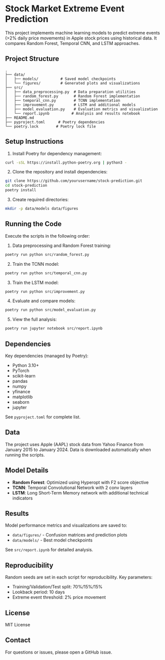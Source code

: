 # Stock Market Extreme Event Prediction

This project implements machine learning models to predict extreme events (>2% daily price movements) in Apple stock prices using historical data. It compares Random Forest, Temporal CNN, and LSTM approaches.

## Project Structure

```
.
├── data/
│   ├── models/          # Saved model checkpoints 
│   └── figures/         # Generated plots and visualizations
├── src/
│   ├── data_preprocessing.py  # Data preparation utilities
│   ├── random_forest.py       # Random Forest implementation
│   ├── temporal_cnn.py        # TCNN implementation
│   ├── improvement.py         # LSTM and additional models
│   ├── model_evaluation.py    # Evaluation metrics and visualization
│   └── report.ipynb          # Analysis and results notebook
├── README.md
├── pyproject.toml      # Poetry dependencies
└── poetry.lock        # Poetry lock file
```

## Setup Instructions

1. Install Poetry for dependency management:
```bash
curl -sSL https://install.python-poetry.org | python3 -
```

2. Clone the repository and install dependencies:
```bash
git clone https://github.com/yourusername/stock-prediction.git
cd stock-prediction
poetry install
```

3. Create required directories:
```bash
mkdir -p data/models data/figures
```

## Running the Code

Execute the scripts in the following order:

1. Data preprocessing and Random Forest training:
```bash
poetry run python src/random_forest.py
```

2. Train the TCNN model:
```bash
poetry run python src/temporal_cnn.py
```

3. Train the LSTM model:
```bash
poetry run python src/improvement.py
```

4. Evaluate and compare models:
```bash
poetry run python src/model_evaluation.py
```

5. View the full analysis:
```bash
poetry run jupyter notebook src/report.ipynb
```

## Dependencies

Key dependencies (managed by Poetry):
- Python 3.10+
- PyTorch
- scikit-learn
- pandas
- numpy
- yfinance
- matplotlib
- seaborn
- jupyter

See `pyproject.toml` for complete list.

## Data

The project uses Apple (AAPL) stock data from Yahoo Finance from January 2015 to January 2024. Data is downloaded automatically when running the scripts.

## Model Details

- **Random Forest**: Optimized using Hyperopt with F2 score objective
- **TCNN**: Temporal Convolutional Network with 2 conv layers
- **LSTM**: Long Short-Term Memory network with additional technical indicators

## Results

Model performance metrics and visualizations are saved to:
- `data/figures/` - Confusion matrices and prediction plots
- `data/models/` - Best model checkpoints

See `src/report.ipynb` for detailed analysis.

## Reproducibility

Random seeds are set in each script for reproducibility. Key parameters:
- Training/Validation/Test split: 70%/15%/15%
- Lookback period: 10 days
- Extreme event threshold: 2% price movement

## License

MIT License

## Contact

For questions or issues, please open a GitHub issue.